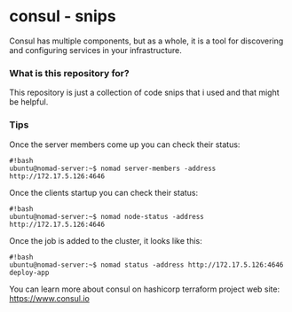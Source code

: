 # consul - snips

Consul has multiple components, but as a whole, it is a tool for discovering and configuring services in your infrastructure.


### What is this repository for? ###

This repository is just a collection of code snips that i used and that might be helpful.


### Tips ###

Once the server members come up you can check their status:

```
#!bash
ubuntu@nomad-server:~$ nomad server-members -address http://172.17.5.126:4646
```


Once the clients startup you can check their status:
```
#!bash
ubuntu@nomad-server:~$ nomad node-status -address http://172.17.5.126:4646
```

Once the job is added to the cluster, it looks like this:
```
#!bash
ubuntu@nomad-server:~$ nomad status -address http://172.17.5.126:4646 deploy-app
```


You can learn more about consul on hashicorp terraform project web site:
https://www.consul.io
